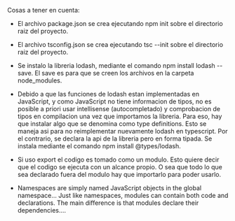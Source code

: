 Cosas a tener en cuenta:

- El archivo package.json se crea ejecutando npm init sobre el directorio raiz del proyecto.

- El archivo tsconfig.json se crea ejecutando tsc --init sobre el directorio raiz del proyecto.

- Se instalo la libreria lodash, mediante el comando npm install lodash --save. El save es para que se creen los archivos en la carpeta node_modules.

- Debido a que las funciones de lodash estan implementadas en JavaScript, y como JavaScript no tiene informacion de tipos, no es posible a priori usar intellisense (autocompletado) y comprobacion de tipos en compilacion una vez que importamos la libreria. Para eso, hay que instalar algo que se denomina como type definitions. Esto se maneja asi para no reimplementar nuevamente lodash en typescript. Por el contrario, se declara la api de la libreria pero en forma tipada. Se instala mediante el comando npm install @types/lodash.

- Si uso export el codigo es tomado como un modulo. Esto quiere decir que el codigo se ejecuta con un alcance propio. O sea que todo lo que sea declarado fuera del modulo hay que importarlo para poder usarlo.

- Namespaces are simply named JavaScript objects in the global namespace... Just like namespaces, modules can contain both code and declarations. The main difference is that modules declare their dependencies....